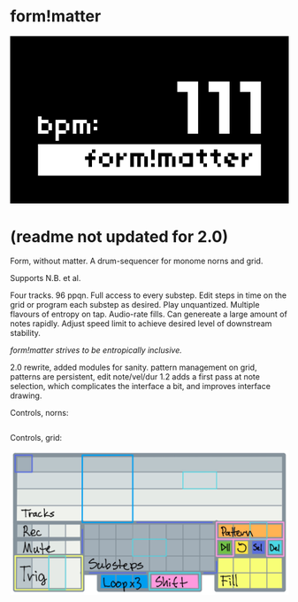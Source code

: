 # form!matter


![form_without_matter](screenshot.png)

# (readme not updated for 2.0)

Form, without matter. A drum-sequencer for monome norns and grid.

Supports N.B. et al.

Four tracks. 96 ppqn. Full access to every substep. Edit steps in time on the grid or program each substep as desired. Play unquantized. Multiple flavours of entropy on tap. Audio-rate fills. Can genereate a large amount of notes rapidly. Adjust speed limit to achieve desired level of downstream stability. 

*form!matter strives to be entropically inclusive.*  

2.0 rewrite, added modules for sanity. pattern management on grid, patterns are persistent, edit note/vel/dur
1.2 adds a first pass at note selection, which complicates the interface a bit, and improves interface drawing.

Controls, norns:
```

```

Controls, grid:

![form_without_matter](form_without_matter_grid.jpg)

```






```

